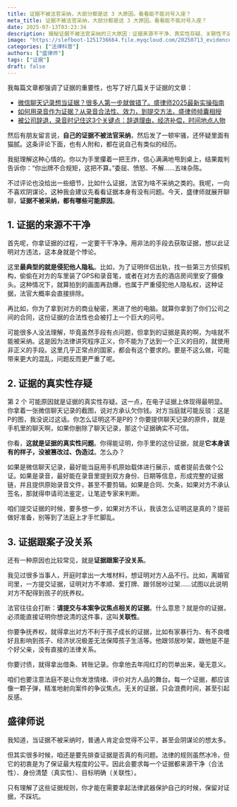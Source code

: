 ```yaml
---
title: 证据不被法官采纳，大部分都是这 3 大原因。看看能不能对号入座？
meta_title: 证据不被法官采纳，大部分都是这 3 大原因。看看能不能对号入座？
date: 2025-07-13T03:23:34
description: 揭秘证据不被法官采纳的三大原因：证据来源不干净、真实性存疑、关联性不足。盛律师详解证据合法性要求，教你如何正确收集微信聊天记录、录音等电子证据，避免证据被排除的常见陷阱。专业指导证据提交技巧，确保你的证据能被法庭采纳。
image: "https://slefboot-1251736664.file.myqcloud.com/20250713_evidence_admitted_cover.webp"
categories: ["法律科普"]
authors: ["盛律师"]
tags: ["证据"]
draft: false
---
```


我每篇文章都强调了证据的重要性，也写了好几篇关于证据的文章：

- [微信聊天记录想当证据？很多人第一步就做错了。盛律师2025最新实操指南](https://shenglvshi.cn/wechat_history)
- [如何用录音作为证据？从录音合法性、效力，到提交方法，盛律师倾囊相授](https://shenglvshi.cn/audio_evidence)
- [被公司辞退，录音时记住这3个关键点：辞退理由，经济补偿，时间地点人物](https://shenglvshi.cn/dismissal_record)

然后有朋友留言说，**自己的证据不被法官采纳**，然后发了一顿牢骚，还怀疑里面有猫腻。这条评论下面，也有人附和，都在说自己有类似的经历。

我挺理解这种心情的。你以为手里攥着一把王炸，信心满满地甩到桌上，结果裁判告诉你：“你出牌不合规矩，这把不算。”委屈、愤怒、不解……五味杂陈。

不过评论也没给出一些细节，比如什么证据，法官为啥不采纳之类的。我呢，一向不喜欢阴谋论，这种我会建议先看看证据本身有没有问题。今天，盛律师就展开聊聊，**证据不被采纳，都有哪些可能原因**。

## 1. 证据的来源不干净

首先呢，你拿证据的过程，一定要干干净净。用非法的手段去获取证据，想以此证明对方违法，这本身就是个悖论。

这里**最典型的就是侵犯他人隐私**。比如，为了证明伴侣出轨，找一些第三方侦探机构，偷偷在对方的车里装了GPS和录音笔，或者在对方去的酒店房间里安了摄像头。这种情况下，就算拍到的画面再劲爆，也属于严重侵犯他人隐私权，这种证据，法官大概率会直接排除。

再比如，你为了拿到对方的商业秘密，黑进了他的电脑。就算你拿到了你们公司之间的合同，这份证据的合法性也会被打上一个巨大的问号。

可能很多人没法理解，毕竟虽然手段有点问题，但拿到的证据是真的啊，为啥就不能被采纳。这是因为法律讲究程序正义，你不能为了达到一个正义的目的，就使用非正义的手段。这里几乎正常点的国家，都会有这个要求的。要是不这么做，可能带来更大的混乱，问题反而更严重了呢。

## 2. 证据的真实性存疑

第 2 个 可能原因就是证据的真实性存疑。这一点，在电子证据上体现得最明显。你拿着一张微信聊天记录的截图，说对方承认欠你钱。对方当庭就可能反驳：这是P的图，我没说过这话。你怎么证明这不是P的？你要提供聊天记录的原件，就是手机里的聊天啊，如果你删除了聊天记录，那这个证据确实不可信。

你看，**这就是证据的真实性问题**。你得能证明，你手里的这份证据，就是**它本身该有的样子，没被篡改过、伪造过**。怎么办？

如果是微信聊天记录，最好能当庭用手机原始载体进行展示，或者提前去做个公证。如果是录音，最好能在录音里提到双方身份、日期等信息，形成完整的证据链，并且提供原始录音文件，甚至不要剪辑。如果是合同、欠条，如果对方不承认签名，那就得申请司法鉴定，让笔迹专家来判断。

咱们提交证据的时候，要多想一步，如果对方不认，我该怎么证明这是真的？提前做好准备，别等到了法庭上才手忙脚乱。

## 3. 证据跟案子没关系

还有一种原因也比较常见，就是**证据跟案子没关系**。

我见过很多当事人，开庭时拿出一大堆材料，想证明对方人品不行。比如，离婚官司里，一方提交证据，证明对方不孝顺、爱打牌、跟邻居吵过架……试图以此说明对方不配得到孩子的抚养权。

法官往往会打断：**请提交与本案争议焦点相关的证据**。什么意思？就是你的证据，必须能直接证明你想说清的这件事，这叫**关联性**。

你要争抚养权，就得拿出对方不利于孩子成长的证据，比如有家暴行为、有不良嗜好且影响到孩子、经济状况极差无法保障孩子生活等。他跟邻居吵架，跟他是不是个好父亲，没有直接的法律关系。

你要讨债，就得拿出借条、转账记录。你拿他去年闯红灯的罚单出来，毫无意义。

咱们也要注意法庭不是让你发泄情绪、评价对方人品的舞台。每一个证据，都应该像一颗子弹，精准地射向案件的争议焦点。无关的证据，只会浪费时间，甚至引起反感。

## 盛律师说

我知道，当证据不被采纳时，普通人肯定会觉得不公平，甚至会阴谋论的想太多。

但其实很多时候，咱还是要先排查证据是否真的有问题。法律的规则虽然冰冷，但它的初衷是为了保证最大程度的公平。因此会要求每一个证据都来源干净（合法性）、身份清楚（真实性）、目标明确（关联性）。

只有理解了这些证据规则，你才能在需要拿起法律武器保护自己的时候，保留对证据，不踩坑。